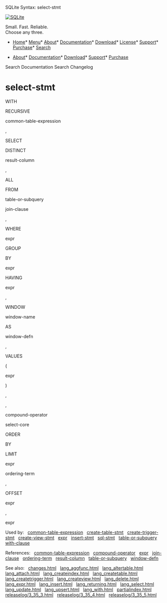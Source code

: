 




SQLite Syntax: select\-stmt




[![SQLite](../images/sqlite370_banner.gif)](../index.html)


Small. Fast. Reliable.  
Choose any three.


* [Home](../index.html)* [Menu](javascript:void(0))* [About](../about.html)* [Documentation](../docs.html)* [Download](../download.html)* [License](../copyright.html)* [Support](../support.html)* [Purchase](../prosupport.html)* [Search](javascript:void(0))




* [About](../about.html)* [Documentation](../docs.html)* [Download](../download.html)* [Support](../support.html)* [Purchase](../prosupport.html)






Search Documentation
Search Changelog







# select\-stmt









WITH

RECURSIVE





common\-table\-expression






,













SELECT



DISTINCT



result\-column

,







ALL






FROM



table\-or\-subquery

join\-clause

,

















WHERE



expr










GROUP



BY



expr



HAVING



expr

,


















WINDOW



window\-name



AS



window\-defn

,



















VALUES



(



expr



)




,

,









compound\-operator





select\-core

ORDER



BY

LIMIT



expr



ordering\-term

,

















OFFSET



expr



,



expr



















  


Used by:   [common\-table\-expression](./common-table-expression.html)   [create\-table\-stmt](./create-table-stmt.html)   [create\-trigger\-stmt](./create-trigger-stmt.html)   [create\-view\-stmt](./create-view-stmt.html)   [expr](./expr.html)   [insert\-stmt](./insert-stmt.html)   [sql\-stmt](./sql-stmt.html)   [table\-or\-subquery](./table-or-subquery.html)   [with\-clause](./with-clause.html)  

References:   [common\-table\-expression](./common-table-expression.html)   [compound\-operator](./compound-operator.html)   [expr](./expr.html)   [join\-clause](./join-clause.html)   [ordering\-term](./ordering-term.html)   [result\-column](./result-column.html)   [table\-or\-subquery](./table-or-subquery.html)   [window\-defn](./window-defn.html)  

See also:   [changes.html](../changes.html)   [lang\_aggfunc.html](../lang_aggfunc.html)   [lang\_altertable.html](../lang_altertable.html)   [lang\_attach.html](../lang_attach.html)   [lang\_createindex.html](../lang_createindex.html)   [lang\_createtable.html](../lang_createtable.html)   [lang\_createtrigger.html](../lang_createtrigger.html)   [lang\_createview.html](../lang_createview.html)   [lang\_delete.html](../lang_delete.html)   [lang\_expr.html](../lang_expr.html)   [lang\_insert.html](../lang_insert.html)   [lang\_returning.html](../lang_returning.html)   [lang\_select.html](../lang_select.html)   [lang\_update.html](../lang_update.html)   [lang\_upsert.html](../lang_upsert.html)   [lang\_with.html](../lang_with.html)   [partialindex.html](../partialindex.html)   [releaselog/3\_35\_3\.html](../releaselog/3_35_3.html)   [releaselog/3\_35\_4\.html](../releaselog/3_35_4.html)   [releaselog/3\_35\_5\.html](../releaselog/3_35_5.html)

